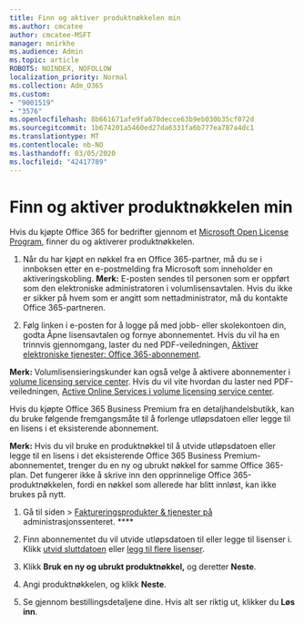 ```yaml
---
title: Finn og aktiver produktnøkkelen min
ms.author: cmcatee
author: cmcatee-MSFT
manager: mnirkhe
ms.audience: Admin
ms.topic: article
ROBOTS: NOINDEX, NOFOLLOW
localization_priority: Normal
ms.collection: Adm_O365
ms.custom:
- "9001519"
- "3576"
ms.openlocfilehash: 8b661671afe9fa670decce63b9eb030b35cf072d
ms.sourcegitcommit: 1b674201a5460ed27da6331fa6b777ea787a4dc1
ms.translationtype: MT
ms.contentlocale: nb-NO
ms.lasthandoff: 03/05/2020
ms.locfileid: "42417789"
---
```

# <a name="find-and-activate-my-product-key"></a>Finn og aktiver produktnøkkelen min

Hvis du kjøpte Office 365 for bedrifter gjennom et [Microsoft Open License Program](https://go.microsoft.com/fwlink/p/?LinkID=613298), finner du og aktiverer produktnøkkelen.

1. Når du har kjøpt en nøkkel fra en Office 365-partner, må du se i innboksen etter en e-postmelding fra Microsoft som inneholder en aktiveringskobling.  **Merk:** E-posten sendes til personen som er oppført som den elektroniske administratoren i volumlisensavtalen.  Hvis du ikke er sikker på hvem som er angitt som nettadministrator, må du kontakte Office 365-partneren.

2. Følg linken i e-posten for å logge på med jobb- eller skolekontoen din, godta Åpne lisensavtalen og fornye abonnementet.  Hvis du vil ha en trinnvis gjennomgang, laster du ned PDF-veiledningen, [Aktiver elektroniske tjenester: Office 365-abonnement](https://go.microsoft.com/fwlink/p/?LinkId=618100). 

**Merk:** Volumlisensieringskunder kan også velge å aktivere abonnementer i [volume licensing service center](https://go.microsoft.com/fwlink/p/?LinkID=282016).  Hvis du vil vite hvordan du laster ned PDF-veiledningen, [Active Online Services i volume licensing service center](https://go.microsoft.com/fwlink/p/?LinkId=618096).

Hvis du kjøpte Office 365 Business Premium fra en detaljhandelsbutikk, kan du bruke følgende fremgangsmåte til å forlenge utløpsdatoen eller legge til en lisens i et eksisterende abonnement.

**Merk:** Hvis du vil bruke en produktnøkkel til å utvide utløpsdatoen eller legge til en lisens i det eksisterende Office 365 Business Premium-abonnementet, trenger du en ny og ubrukt nøkkel for samme Office 365-plan.  Det fungerer ikke å skrive inn den opprinnelige Office 365-produktnøkkelen, fordi en nøkkel som allerede har blitt innløst, kan ikke brukes på nytt.

1. Gå til siden > [Faktureringsprodukter & tjenester på](https://go.microsoft.com/fwlink/p/?linkid=842054) administrasjonssenteret. ****

2. Finn abonnementet du vil utvide utløpsdatoen til eller legge til lisenser i.  Klikk [utvid sluttdatoen](https://go.microsoft.com/fwlink/p/?linkid=842054) eller [legg til flere lisenser](https://go.microsoft.com/fwlink/p/?linkid=842054).

3. Klikk **Bruk en ny og ubrukt produktnøkkel,** og deretter **Neste**.

4. Angi produktnøkkelen, og klikk **Neste**.

5. Se gjennom bestillingsdetaljene dine.  Hvis alt ser riktig ut, klikker du **Løs inn**.